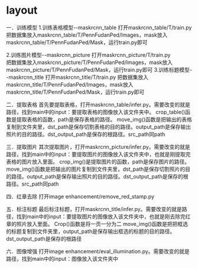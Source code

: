 # layout
一．训练模型
1.训练表格模型--maskrcnn_table
打开maskrcnn_table/T/train.py  
把数据集放入maskrcnn_table/T/PennFudanPed/Images，mask放入maskrcnn_table/T/PennFudanPed/Mask，运行train.py即可

2.训练图片模型--maskrcnn_picture
打开maskrcnn_picture/T/train.py  
把数据集放入maskrcnn_picture/T/PennFudanPed/Images，mask放入maskrcnn_picture/T/PennFudanPed/Mask，运行train.py即可
3.训练标题模型--maskrcnn_title
打开maskrcnn_title/T/train.py  把数据集放入maskrcnn_title/T/PennFudanPed/Images，mask放入maskrcnn_title/T/PennFudanPed/Mask，运行train.py即可

二．提取表格
首先要提取表格，打开maskrcnn_table/infer.py。需要改变的就是路径，找到main中的input：要提取表格的图像放入该文件夹中。
crop_table()函数是提取表格的函数，path是保存表格的路径。
move_img()函数是把输出的表格复制到文件夹里，dst_path是保存切割表格的目的路径。output_path是保存输出照片的目的路径。dst_output_path是保存的根路径。src_path同path

三．提取图片
其次提取图片，打开maskrcnn_picture/infer.py。需要改变的就是路径，找到main中的input：要提取图片的图像放入该文件夹中，也就是刚提取完表格的图片放入里面。
crop_img()是提取图片的函数，path是保存图片的路径。
move_img()函数是把输出的图片复制到文件夹里，dst_path是保存切割照片的目的路径。output_path是保存输出照片的目的路径。dst_output_path是保存的根路径。src_path同path

四．红章去除
打开image enhancement/remove_red_stamp.py

五．标注标题
最后标注标题，打开maskrcnn_title/infer.py。需要改变的就是路径，找到main中的input：要提取图片的图像放入该文件夹中，也就是刚去除完红章的照片放入里面。
Crop()函数是将一页一分为二
move_img()函数是把把框选的标题复制到文件夹里，output_path是保存输出框选的标题的目的路径。dst_output_path是保存的根路径

六．图像增强
打开image enhancement/eval_illumination.py。需要改变的就是路径，找到main中的input：图像放入该文件夹中
